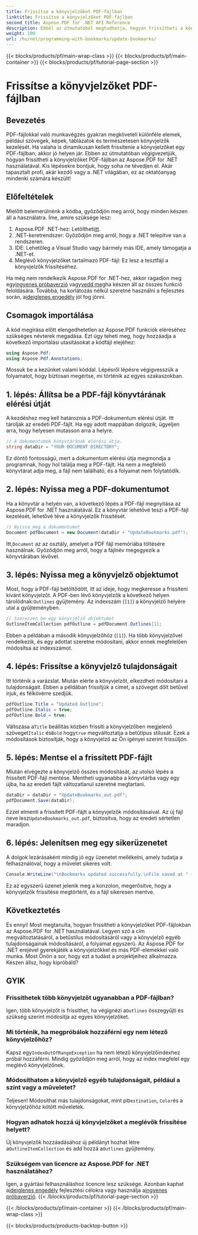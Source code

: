 ```yaml
---
title: Frissítse a könyvjelzőket PDF-fájlban
linktitle: Frissítse a könyvjelzőket PDF-fájlban
second_title: Aspose.PDF for .NET API Reference
description: Ebből az útmutatóból megtudhatja, hogyan frissítheti a könyvjelzőket PDF-fájlokban az Aspose.PDF for .NET használatával. Tökéletes azoknak a fejlesztőknek, akik hatékonyan szeretnék módosítani a PDF-könyvjelzőket.
weight: 100
url: /hu/net/programming-with-bookmarks/update-bookmarks/
---
```


{{< blocks/products/pf/main-wrap-class >}}
{{< blocks/products/pf/main-container >}}
{{< blocks/products/pf/tutorial-page-section >}}

# Frissítse a könyvjelzőket PDF-fájlban

## Bevezetés

PDF-fájlokkal való munkavégzés gyakran megköveteli különféle elemek, például szövegek, képek, táblázatok és természetesen könyvjelzők kezelését. Ha valaha is dinamikusan kellett frissítenie a könyvjelzőket egy PDF-fájlban, akkor jó helyen jár. Ebben az útmutatóban végigvezetjük, hogyan frissítheti a könyvjelzőket PDF-fájlban az Aspose.PDF for .NET használatával. Kis lépésekre bontjuk, hogy soha ne tévedjen el. Akár tapasztalt profi, akár kezdő vagy a .NET világában, ez az oktatóanyag mindenki számára készült!

## Előfeltételek

Mielőtt belemerülnénk a kódba, győződjön meg arról, hogy minden készen áll a használatra. Íme, amire szüksége lesz:

1.  Aspose.PDF .NET-hez: Letöltheti[itt](https://releases.aspose.com/pdf/net/).
2. .NET-keretrendszer: Győződjön meg arról, hogy a .NET telepítve van a rendszeren.
3. IDE: Lehetőleg a Visual Studio vagy bármely más IDE, amely támogatja a .NET-et.
4. Meglévő könyvjelzőket tartalmazó PDF-fájl: Ez lesz a tesztfájl a könyvjelzők frissítéséhez.

 Ha még nem rendelkezik Aspose.PDF for .NET-hez, akkor ragadjon meg egy[ingyenes próbaverzió](https://releases.aspose.com/) vagy[vedd meg](https://purchase.aspose.com/buy)ha készen áll az összes funkció feloldására. Továbbá, ha korlátozás nélkül szeretné használni a fejlesztés során, a[ideiglenes engedély](https://purchase.aspose.com/temporary-license/) jól fog jönni.

## Csomagok importálása

A kód megírása előtt elengedhetetlen az Aspose.PDF funkciók eléréséhez szükséges névterek megadása. Ezt úgy teheti meg, hogy hozzáadja a következő importálási utasításokat a kódfájl elejéhez:

```csharp
using Aspose.Pdf;
using Aspose.Pdf.Annotations;
```

Mossuk be a kezünket valami kóddal. Lépésről lépésre végigvesszük a folyamatot, hogy biztosan megértse, mi történik az egyes szakaszokban.

## 1. lépés: Állítsa be a PDF-fájl könyvtárának elérési útját

A kezdéshez meg kell határoznia a PDF-dokumentum elérési útját. Itt tárolják az eredeti PDF-fájlt. Ha egy adott mappában dolgozik, ügyeljen arra, hogy helyesen mutasson arra a helyre.

```csharp
// A dokumentumok könyvtárának elérési útja.
string dataDir = "YOUR DOCUMENT DIRECTORY";
```

Ez döntő fontosságú, mert a dokumentum elérési útja megmondja a programnak, hogy hol találja meg a PDF-fájlt. Ha nem a megfelelő könyvtárat adja meg, a fájl nem található, és a folyamat nem folytatódik.

## 2. lépés: Nyissa meg a PDF-dokumentumot

Ha a könyvtár a helyén van, a következő lépés a PDF-fájl megnyitása az Aspose.PDF for .NET használatával. Ez a könyvtár lehetővé teszi a PDF-fájl kezelését, lehetővé téve a könyvjelzők frissítését.

```csharp
// Nyissa meg a dokumentumot
Document pdfDocument = new Document(dataDir + "UpdateBookmarks.pdf");
```

 Itt,`Document` az az osztály, amelyet a PDF fájl memóriába töltésére használnak. Győződjön meg arról, hogy a fájlnév megegyezik a könyvtárában lévővel. 

## 3. lépés: Nyissa meg a könyvjelző objektumot

 Most, hogy a PDF-fájl betöltődött, itt az ideje, hogy megkeresse a frissíteni kívánt könyvjelzőt. A PDF-ben lévő könyvjelzők a következő helyen tárolódnak:`Outlines` gyűjtemény. Az indexszám (`[1]`) a könyvjelző helyére utal a gyűjteményben.

```csharp
// Szerezzen be egy könyvjelző objektumot
OutlineItemCollection pdfOutline = pdfDocument.Outlines[1];
```

Ebben a példában a második könyvjelzőhöz (`[1]`). Ha több könyvjelzővel rendelkezik, és egy adottat szeretne módosítani, akkor ennek megfelelően módosítsa az indexszámot.

## 4. lépés: Frissítse a könyvjelző tulajdonságait

Itt történik a varázslat. Miután elérte a könyvjelzőt, elkezdheti módosítani a tulajdonságait. Ebben a példában frissítjük a címet, a szöveget dőlt betűvel írjuk, és félkövérre szedjük.

```csharp
pdfOutline.Title = "Updated Outline";
pdfOutline.Italic = true;
pdfOutline.Bold = true;
```

 Változása a`Title` beállítás közben frissíti a könyvjelzőben megjelenő szöveget`Italic` és`Bold` hogy`true` megváltoztatja a betűtípus stílusát. Ezek a módosítások biztosítják, hogy a könyvjelző az Ön igényei szerint frissüljön.

## 5. lépés: Mentse el a frissített PDF-fájlt

Miután elvégezte a könyvjelző összes módosítását, az utolsó lépés a frissített PDF-fájl mentése. Mentheti ugyanabba a könyvtárba vagy egy újba, ha az eredeti fájlt változatlanul szeretné megtartani.

```csharp
dataDir = dataDir + "UpdateBookmarks_out.pdf";
pdfDocument.Save(dataDir);
```

 Ezzel elmenti a frissített PDF-fájlt a könyvjelzők módosításaival. Az új fájl neve lesz`UpdateBookmarks_out.pdf`, biztosítva, hogy az eredeti sértetlen maradjon.

## 6. lépés: Jelenítsen meg egy sikerüzenetet

A dolgok lezárásaként mindig jó egy üzenetet mellékelni, amely tudatja a felhasználóval, hogy a művelet sikeres volt.

```csharp
Console.WriteLine("\nBookmarks updated successfully.\nFile saved at " + dataDir);
```

Ez az egyszerű üzenet jelenik meg a konzolon, megerősítve, hogy a könyvjelzők frissítése megtörtént, és a fájl sikeresen mentve.

## Következtetés

És ennyi! Most megtanulta, hogyan frissítheti a könyvjelzőket PDF-fájlokban az Aspose.PDF for .NET használatával. Legyen szó a cím megváltoztatásáról, a betűstílus módosításáról vagy a könyvjelző egyéb tulajdonságainak módosításáról, a folyamat egyszerű. Az Aspose.PDF for .NET erejével gyerekjáték a könyvjelzőkkel és más PDF-elemekkel való munka. Most Önön a sor, hogy ezt a tudást a projektjeihez alkalmazza. Készen állsz, hogy kipróbáld?

## GYIK

### Frissíthetek több könyvjelzőt ugyanabban a PDF-fájlban?  
 Igen, több könyvjelzőt is frissíthet, ha végignézi a`Outlines` összegyűjti és szükség szerint módosítja az egyes könyvjelzőket.

### Mi történik, ha megpróbálok hozzáférni egy nem létező könyvjelzőhöz?  
 Kapsz egy`IndexOutOfRangeException` ha nem létező könyvjelzőindexhez próbál hozzáférni. Mindig győződjön meg arról, hogy az index megfelel egy meglévő könyvjelzőnek.

### Módosíthatom a könyvjelző egyéb tulajdonságait, például a színt vagy a műveletet?  
 Teljesen! Módosíthat más tulajdonságokat, mint pl`Destination`, `Color`és a könyvjelzőhöz kötött műveletek.

### Hogyan adhatok hozzá új könyvjelzőket a meglévők frissítése helyett?  
 Új könyvjelzők hozzáadásához új példányt hozhat létre a`OutlineItemCollection` és add hozzá a`Outlines` gyűjtemény.

### Szükségem van licencre az Aspose.PDF for .NET használatához?  
 Igen, a gyártási felhasználáshoz licencre lesz szüksége. Azonban kaphat a[ideiglenes engedély](https://purchase.aspose.com/temporary-license/) fejlesztési célokra vagy használja a[ingyenes próbaverzió](https://releases.aspose.com/).
{{< /blocks/products/pf/tutorial-page-section >}}

{{< /blocks/products/pf/main-container >}}
{{< /blocks/products/pf/main-wrap-class >}}

{{< blocks/products/products-backtop-button >}}
